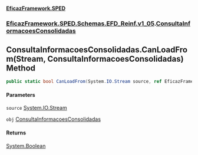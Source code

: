 #### [EficazFramework.SPED](EficazFrameworkSPED.md 'EficazFramework SPED')
### [EficazFramework.SPED.Schemas.EFD_Reinf.v1_05](EficazFramework.SPED.Schemas.EFD_Reinf.v1_05.md 'EficazFramework.SPED.Schemas.EFD_Reinf.v1_05').[ConsultaInformacoesConsolidadas](EficazFramework.SPED.Schemas.EFD_Reinf.v1_05/ConsultaInformacoesConsolidadas.md 'EficazFramework.SPED.Schemas.EFD_Reinf.v1_05.ConsultaInformacoesConsolidadas')

## ConsultaInformacoesConsolidadas.CanLoadFrom(Stream, ConsultaInformacoesConsolidadas) Method

```csharp
public static bool CanLoadFrom(System.IO.Stream source, ref EficazFramework.SPED.Schemas.EFD_Reinf.v1_05.ConsultaInformacoesConsolidadas obj);
```
#### Parameters

<a name='EficazFramework.SPED.Schemas.EFD_Reinf.v1_05.ConsultaInformacoesConsolidadas.CanLoadFrom(System.IO.Stream,EficazFramework.SPED.Schemas.EFD_Reinf.v1_05.ConsultaInformacoesConsolidadas).source'></a>

`source` [System.IO.Stream](https://docs.microsoft.com/en-us/dotnet/api/System.IO.Stream 'System.IO.Stream')

<a name='EficazFramework.SPED.Schemas.EFD_Reinf.v1_05.ConsultaInformacoesConsolidadas.CanLoadFrom(System.IO.Stream,EficazFramework.SPED.Schemas.EFD_Reinf.v1_05.ConsultaInformacoesConsolidadas).obj'></a>

`obj` [ConsultaInformacoesConsolidadas](EficazFramework.SPED.Schemas.EFD_Reinf.v1_05/ConsultaInformacoesConsolidadas.md 'EficazFramework.SPED.Schemas.EFD_Reinf.v1_05.ConsultaInformacoesConsolidadas')

#### Returns
[System.Boolean](https://docs.microsoft.com/en-us/dotnet/api/System.Boolean 'System.Boolean')